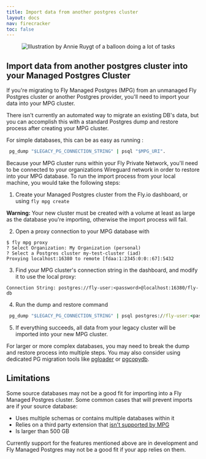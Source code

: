 ```yaml
---
title: Import data from another postgres cluster
layout: docs
nav: firecracker
toc: false
---
```



<figure class="flex justify-center">
  <img src="/static/images/Managed_Postgres.png" alt="Illustration by Annie Ruygt of a balloon doing a lot of tasks" class="w-full max-w-lg mx-auto">
</figure>


## Import data from another postgres cluster into your Managed Postgres Cluster

If you're migrating to Fly Managed Postgres (MPG) from an unmanaged Fly Postgres cluster or another Postgres provider, you'll need to import your data into your MPG cluster.

There isn't currently an automated way to migrate an existing DB's data, but you can accomplish this with a standard Postgres dump and restore process after creating your MPG cluster.

For simple databases, this can be as easy as running :

```cmd
 pg_dump "$LEGACY_PG_CONNECTION_STRING" | psql "$MPG_URI".
```

Because your MPG cluster runs within your Fly Private Network, you'll need to be connected to your organizations Wireguard network in order to restore into your MPG database. To run the import process from your local machine, you would take the following steps: 

1. Create your Managed Postgres cluster from the Fly.io dashboard, or using `fly mpg create`

  <div class="warning icon">
  <b>Warning:</b> Your new cluster must be created with a volume at least as large as the database you're importing, otherwise the import process will fail. 
  </div> 

2. Open a proxy connection to your MPG database with
  ```out
  $ fly mpg proxy    
  ? Select Organization: My Organization (personal)
  ? Select a Postgres cluster my-test-cluster (iad)
  Proxying localhost:16380 to remote [fdaa:1:2345:0:0::67]:5432
  ```

3. Find your MPG cluster's connection string in the dashboard, and modify it to use the local proxy: 
  ```out
  Connection String: postgres://fly-user:<password>@localhost:16380/fly-db
  ``` 

4. Run the dump and restore command
```cmd
 pg_dump "$LEGACY_PG_CONNECTION_STRING" | psql postgres://fly-user:<password>@localhost:16380/fly-db
```

5. If everything succeeds, all data from your legacy cluster will be imported into your new MPG cluster. 

For larger or more complex databases, you may need to break the dump and restore process into multiple steps. You may also consider using dedicated PG migration tools like [pgloader](https://pgloader.io/) or [pgcopydb](https://github.com/dimitri/pgcopydb).

## Limitations
Some source databases may not be a good fit for importing into a Fly Managed Postgres cluster.  Some common cases that will prevent imports are if your source database:

- Uses multiple schemas or contains multiple databases within it
- Relies on a third party extension that [isn't supported by MPG](/docs/mpg/extensions)
- Is larger than 500 GB 

Currently support for the features mentioned above are in development and Fly Managed Postgres may not be a good fit if your app relies on them. 